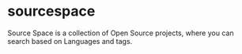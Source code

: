 # sourcespace
Source Space is a collection of Open Source projects, where you can search based on Languages and tags.
